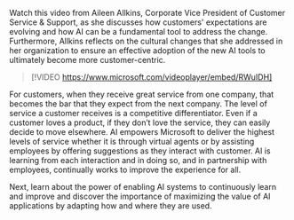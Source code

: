 Watch this video from Aileen Allkins, Corporate Vice President of Customer Service & Support, as she discusses how customers' expectations are evolving and how AI can be a fundamental tool to address the change. Furthermore, Allkins reflects on the cultural changes that she addressed in her organization to ensure an effective adoption of the new AI tools to ultimately become more customer-centric.

> [!VIDEO https://www.microsoft.com/videoplayer/embed/RWuIDH]

For customers, when they receive great service from one company, that becomes the bar that they expect from the next company. The level of service a customer receives is a competitive differentiator. Even if a customer loves a product, if they don’t love the service, they can easily decide to move elsewhere. AI empowers Microsoft to deliver the highest levels of service whether it is through virtual agents or by assisting employees by offering suggestions as they interact with customer. AI is learning from each interaction and in doing so, and in partnership with employees, continually works to improve the experience for all.

Next, learn about the power of enabling AI systems to continuously learn and improve and discover the importance of maximizing the value of AI applications by adapting how and where they are used.